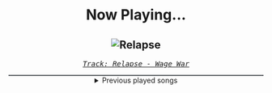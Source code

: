 <div align="center"> 
<h1>Now Playing...</h1>

![Relapse](https://i.scdn.co/image/ab67616d00001e02a5f7d35901c2357eeb50106a)
--
_<samp><a href="https://open.spotify.com/track/6Qd7XC9csaFz3dogXXhrVM">Track: Relapse - Wage War</a></samp>_

<div style="border: 1px #4B5054 solid"></div>
<details>
  <summary>
    Previous played songs
  </summary>
  <table>
    <thead>
      <tr>
        <th>
          Artist
        </th>
        <th>
          Song
        </th>
        <th>
          Link
        </th>
      </tr>
    </thead>
    <tbody>
      <tr><td>Wage War</td><td>Relapse</td><td><a href="https://open.spotify.com/track/6Qd7XC9csaFz3dogXXhrVM">https://open.spotify.com/track/6Qd7XC9csaFz3dogXXhrVM</a></td></tr><tr><td>The Plot In You</td><td>Forgotten</td><td><a href="https://open.spotify.com/track/0ZZCltcOacjI1kY4BnVDjt">https://open.spotify.com/track/0ZZCltcOacjI1kY4BnVDjt</a></td></tr><tr><td>LANDMVRKS</td><td>Suffocate</td><td><a href="https://open.spotify.com/track/3BzrV9GCvaCr4m7N2FvNvK">https://open.spotify.com/track/3BzrV9GCvaCr4m7N2FvNvK</a></td></tr><tr><td>Of Mice & Men</td><td>Anchor</td><td><a href="https://open.spotify.com/track/0cmU8GRcNiJ15pZqrmg02Q">https://open.spotify.com/track/0cmU8GRcNiJ15pZqrmg02Q</a></td></tr><tr><td>Attack Attack!</td><td>All My Life</td><td><a href="https://open.spotify.com/track/60ICDcC995UF0nu85r75qV">https://open.spotify.com/track/60ICDcC995UF0nu85r75qV</a></td></tr><tr><td>Ice Nine Kills</td><td>The Shower Scene</td><td><a href="https://open.spotify.com/track/0sZ7125n1GTxvrq0anThNy">https://open.spotify.com/track/0sZ7125n1GTxvrq0anThNy</a></td></tr><tr><td>Imminence</td><td>Erase</td><td><a href="https://open.spotify.com/track/68OfR28SM9D06I3UfGC2p9">https://open.spotify.com/track/68OfR28SM9D06I3UfGC2p9</a></td></tr><tr><td>Wage War</td><td>Godspeed</td><td><a href="https://open.spotify.com/track/2goJK85OkKFSLkv7k0qa1f">https://open.spotify.com/track/2goJK85OkKFSLkv7k0qa1f</a></td></tr><tr><td>Atreyu</td><td>Watch Me Burn</td><td><a href="https://open.spotify.com/track/52HjwNVAoDmpawoYGYfG3p">https://open.spotify.com/track/52HjwNVAoDmpawoYGYfG3p</a></td></tr><tr><td>Self Deception</td><td>Matthew McConaughey</td><td><a href="https://open.spotify.com/track/7KLXIod5EkVEOmTtZ0nwPv">https://open.spotify.com/track/7KLXIod5EkVEOmTtZ0nwPv</a></td></tr><tr><td>Siamese</td><td>Vertigo</td><td><a href="https://open.spotify.com/track/6v9xDRtGAWrGO4ceRPadoo">https://open.spotify.com/track/6v9xDRtGAWrGO4ceRPadoo</a></td></tr><tr><td>As I Lay Dying</td><td>Blinded</td><td><a href="https://open.spotify.com/track/2HdjEa5BP2VACt1velDTIk">https://open.spotify.com/track/2HdjEa5BP2VACt1velDTIk</a></td></tr><tr><td>Ice Nine Kills</td><td>Rainy Day</td><td><a href="https://open.spotify.com/track/3AkCkuC8LuRFEnvyKBQUOg">https://open.spotify.com/track/3AkCkuC8LuRFEnvyKBQUOg</a></td></tr><tr><td>Imminence</td><td>Heaven Shall Burn</td><td><a href="https://open.spotify.com/track/0C8mZZLRaf2X8MKCVkbMbC">https://open.spotify.com/track/0C8mZZLRaf2X8MKCVkbMbC</a></td></tr><tr><td>Jeris Johnson</td><td>Battling My Demons</td><td><a href="https://open.spotify.com/track/0OuvMbIdvi9d2Ucsk1poS0">https://open.spotify.com/track/0OuvMbIdvi9d2Ucsk1poS0</a></td></tr><tr><td>The Plot In You</td><td>Closure</td><td><a href="https://open.spotify.com/track/1JkRR2HcXnUBCkVa8tFoAl">https://open.spotify.com/track/1JkRR2HcXnUBCkVa8tFoAl</a></td></tr><tr><td>Rain City Drive</td><td>Heavier</td><td><a href="https://open.spotify.com/track/6Ps8twA0kAJ1jSZzhvdBQI">https://open.spotify.com/track/6Ps8twA0kAJ1jSZzhvdBQI</a></td></tr><tr><td>Siamese</td><td>On Fire</td><td><a href="https://open.spotify.com/track/3Qdy96od2cglla7Tnklc1N">https://open.spotify.com/track/3Qdy96od2cglla7Tnklc1N</a></td></tr><tr><td>Self Deception</td><td>The Scandinavian Dream</td><td><a href="https://open.spotify.com/track/3ZItvJmLEg2wK2PmHpw0pR">https://open.spotify.com/track/3ZItvJmLEg2wK2PmHpw0pR</a></td></tr><tr><td>Resolve</td><td>Older Days</td><td><a href="https://open.spotify.com/track/3DjsiMycLUIbFsSz7hKndD">https://open.spotify.com/track/3DjsiMycLUIbFsSz7hKndD</a></td></tr>
    </tbody>
  </table>
</details>

</div>
